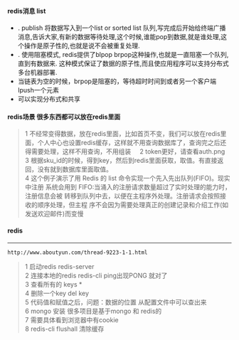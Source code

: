 
#### redis消息 list
- . publish  将数据写入到一个list or sorted list 队列,写完成后开始给终端广播消息,告诉大家,有新的数据等待处理,这个时候,谁能pop到数据,就是谁处理,这个操作是原子性的,也就是说不会被重复处理.   
- . 使用阻塞模式, redis提供了blpop brpop这种操作,也就是一直阻塞一个队列,直到有数据来. 这种模式保证了数据的原子性,而且使应用程序可以支持分布式多台机器部署.  
- 当链表为空的时候，brpop是阻塞的，等待超时时间到或者另一个客户端lpush一个元素  
- 可以实现分布式和共享  
#### redis场景 很多东西都可以放在redis里面  
>1 不经常变得数据，放在redis里面，比如首页不变，我们可以放在redis里面，个人中心也设置redis缓存，这样就不用查询数据库了，查询完之后还得需要处理，这样不用查询，不用组装       
>2 token更好，请查看auth.png      
>3 根据sku_id的时候，得到key，然后到redis里面获取，取值。有直接返回，没有就到数据库里面取值。    
>4 这个例子演示了用 Redis 的 list 命令实现一个先入先出队列(FIFO)。现实中注册 系统会用到 FIFO:当涌入的注册请求数量超过了实时处理的能力时，注册信息会被 转移到队列中去，以便在主程序外处理。注册请求会按照接收的顺序处理，但主程 序不会因为需要处理真正的创建记录和介绍工作(如发送欢迎邮件)而变慢   

#### redis
------------------------------
```
http://www.aboutyun.com/thread-9223-1-1.html
```
>1 启动redis  redis-server  
>2 连接本地的redis redis-cli    ping出现PONG 就对了  
>3 查看所有的  keys *    
>4 删除一个key  del key  
>5 代码值和赋值之后，问题：数据的位置 从配置文件中可以查出来  
>6 mongo 安装 很多项目是基于mongo 和 redis的  
>7 需要具体看到浏览器中有cookie  
>8 redis-cli  flushall 清除缓存
